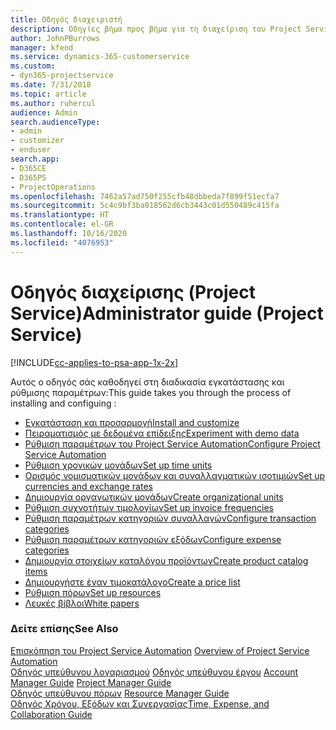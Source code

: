 ```yaml
---
title: Οδηγός διαχειριστή
description: Οδηγίες βήμα προς βήμα για τη διαχείριση του Project Service
author: JohnPBurrows
manager: kfend
ms.service: dynamics-365-customerservice
ms.custom:
- dyn365-projectservice
ms.date: 7/31/2018
ms.topic: article
ms.author: ruhercul
audience: Admin
search.audienceType:
- admin
- customizer
- enduser
search.app:
- D365CE
- D365PS
- ProjectOperations
ms.openlocfilehash: 7462a57ad750f255cfb48dbbeda7f899f51ecfa7
ms.sourcegitcommit: 5c4c9bf3ba018562d6cb3443c01d550489c415fa
ms.translationtype: HT
ms.contentlocale: el-GR
ms.lasthandoff: 10/16/2020
ms.locfileid: "4076953"
---
```

# <a name="administrator-guide-project-service"></a><span data-ttu-id="98721-103">Οδηγός διαχείρισης (Project Service)</span><span class="sxs-lookup"><span data-stu-id="98721-103">Administrator guide (Project Service)</span></span>

[!INCLUDE[cc-applies-to-psa-app-1x-2x](../includes/cc-applies-to-psa-app-1x-2x.md)]

<span data-ttu-id="98721-104">Αυτός ο οδηγός σάς καθοδηγεί στη διαδικασία εγκατάστασης και ρύθμισης παραμέτρων:</span><span class="sxs-lookup"><span data-stu-id="98721-104">This guide takes you through the process of installing and configuing :</span></span>  
  
- [<span data-ttu-id="98721-105">Εγκατάσταση και προσαρμογή</span><span class="sxs-lookup"><span data-stu-id="98721-105">Install and customize</span></span>](install-customize.md)
- [<span data-ttu-id="98721-106">Πειραματισμός με δεδομένα επίδειξης</span><span class="sxs-lookup"><span data-stu-id="98721-106">Experiment with demo data</span></span>](use-demo-data.md)
- [<span data-ttu-id="98721-107">Ρύθμιση παραμέτρων του Project Service Automation</span><span class="sxs-lookup"><span data-stu-id="98721-107">Configure Project Service Automation</span></span>](configure.md)
- [<span data-ttu-id="98721-108">Ρύθμιση χρονικών μονάδων</span><span class="sxs-lookup"><span data-stu-id="98721-108">Set up time units</span></span>](set-up-time-units.md)
- [<span data-ttu-id="98721-109">Ορισμός νομισματικών μονάδων και συναλλαγματικών ισοτιμιών</span><span class="sxs-lookup"><span data-stu-id="98721-109">Set up currencies and exchange rates</span></span>](set-up-currencies-exchange-rates.md)
- [<span data-ttu-id="98721-110">Δημιουργία οργανωτικών μονάδων</span><span class="sxs-lookup"><span data-stu-id="98721-110">Create organizational units</span></span>](create-organizational-units.md)
- [<span data-ttu-id="98721-111">Ρύθμιση συχνοτήτων τιμολογίων</span><span class="sxs-lookup"><span data-stu-id="98721-111">Set up invoice frequencies</span></span>](set-up-invoice-frequencies.md)
- [<span data-ttu-id="98721-112">Ρύθμιση παραμέτρων κατηγοριών συναλλαγών</span><span class="sxs-lookup"><span data-stu-id="98721-112">Configure transaction categories</span></span>](configure-transaction-categories.md)
- [<span data-ttu-id="98721-113">Ρύθμιση παραμέτρων κατηγοριών εξόδων</span><span class="sxs-lookup"><span data-stu-id="98721-113">Configure expense categories</span></span>](configure-expense-categories.md)
- [<span data-ttu-id="98721-114">Δημιουργία στοιχείων καταλόγου προϊόντων</span><span class="sxs-lookup"><span data-stu-id="98721-114">Create product catalog items</span></span>](create-product-catalog-items.md)
- [<span data-ttu-id="98721-115">Δημιουργήστε έναν τιμοκατάλογο</span><span class="sxs-lookup"><span data-stu-id="98721-115">Create a price list</span></span>](create-price-list.md)
- [<span data-ttu-id="98721-116">Ρύθμιση πόρων</span><span class="sxs-lookup"><span data-stu-id="98721-116">Set up resources</span></span>](set-up-resources.md)
- [<span data-ttu-id="98721-117">Λευκές βίβλοι</span><span class="sxs-lookup"><span data-stu-id="98721-117">White papers</span></span>](white-papers.md)
  
### <a name="see-also"></a><span data-ttu-id="98721-118">Δείτε επίσης</span><span class="sxs-lookup"><span data-stu-id="98721-118">See Also</span></span>  
 <span data-ttu-id="98721-119">[Επισκόπηση του Project Service Automation](../psa/overview.md)  </span><span class="sxs-lookup"><span data-stu-id="98721-119">[Overview of Project Service Automation](../psa/overview.md)  </span></span>  
 <span data-ttu-id="98721-120">[Οδηγός υπεύθυνου λογαριασμού](../psa/account-manager-guide.md) [Οδηγός υπεύθυνου έργου](../psa/project-manager-guide.md) </span><span class="sxs-lookup"><span data-stu-id="98721-120">[Account Manager Guide](../psa/account-manager-guide.md) [Project Manager Guide](../psa/project-manager-guide.md) </span></span>  
 <span data-ttu-id="98721-121">[Οδηγός υπεύθυνου πόρων](../psa/resource-manager-guide.md) </span><span class="sxs-lookup"><span data-stu-id="98721-121">[Resource Manager Guide](../psa/resource-manager-guide.md) </span></span>  
 [<span data-ttu-id="98721-122">Οδηγός Χρόνου, Εξόδων και Συνεργασίας</span><span class="sxs-lookup"><span data-stu-id="98721-122">Time, Expense, and Collaboration Guide</span></span>](../psa/time-expense-collaboration-guide.md)
